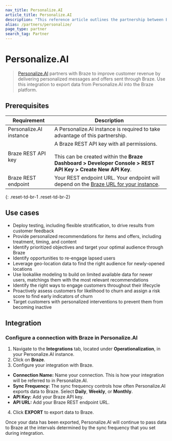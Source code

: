 ```yaml
---
nav_title: Personalize.AI
article_title: Personalize.AI
description: "This reference article outlines the partnership between Braze and Personalize.AI, an AI-based SaaS business platform that drives revenue growth from personalized recommendations."
alias: /partners/personalize/
page_type: partner
search_tag: Partner
---
```


# Personalize.AI

> [Personalize.AI](https://www.zs.com/solutions/artificial-intelligence-and-analytics/personalize-ai/) partners with Braze to improve customer revenue by delivering personalized messages and offers sent through Braze. Use this integration to export data from Personalize.AI into the Braze platform.

## Prerequisites

| Requirement             | Description                                                                                                                                                     |
| ----------------------- | --------------------------------------------------------------------------------------------------------------------------------------------------------------- |
| Personalize.AI instance | A Personalize.AI instance is required to take advantage of this partnership.                                                                                    |
| Braze REST API key      | A Braze REST API key with all permissions. <br><br>This can be created within the **Braze Dashboard > Developer Console > REST API Key > Create New API Key**. |
| Braze REST endpoint     | Your REST endpoint URL. Your endpoint will depend on the [Braze URL for your instance][1].                                                                      |
{: .reset-td-br-1 .reset-td-br-2}

## Use cases

* Deploy testing, including flexible stratification, to drive results from customer feedback
* Provide personalized recommendations for items and offers, including treatment, timing, and content
* Identify prioritized objectives and target your optimal audience through Braze
* Identify opportunities to re-engage lapsed users
* Leverage geo-location data to find the right audience for newly-opened locations
* Use lookalike modeling to build on limited available data for newer users, matchings them with the most relevant recommendations
* Identify the right ways to engage customers throughout their lifecycle 
* Proactively assess customers for likelihood to churn and assign a risk score to find early indicators of churn
* Target customers with personalized interventions to prevent them from becoming inactive

## Integration

### Configure a connection with Braze in Personalize.AI

1. Navigate to the **Integrations** tab, located under **Operationalization**, in your Personalize.AI instance.
2. Click on **Braze**. 
3. Configure your integration with Braze.

* **Connection Name:** Name your connection. This is how your integration will be referred to in Personalize.AI.
* **Sync Frequency:** The sync frequency controls how often Personalize.AI exports data to Braze. Select **Daily**, **Weekly**, or **Monthly**. 
* **API Key:** Add your Braze API key.
* **API URL:** Add your Braze REST endpoint URL.

4. Click **EXPORT** to export data to Braze.

Once your data has been exported, Personalize.AI will continue to pass data to Braze at the intervals determined by the sync frequency that you set during integration.

[1]: {{site.baseurl}}/developer_guide/rest_api/basics/#endpoints